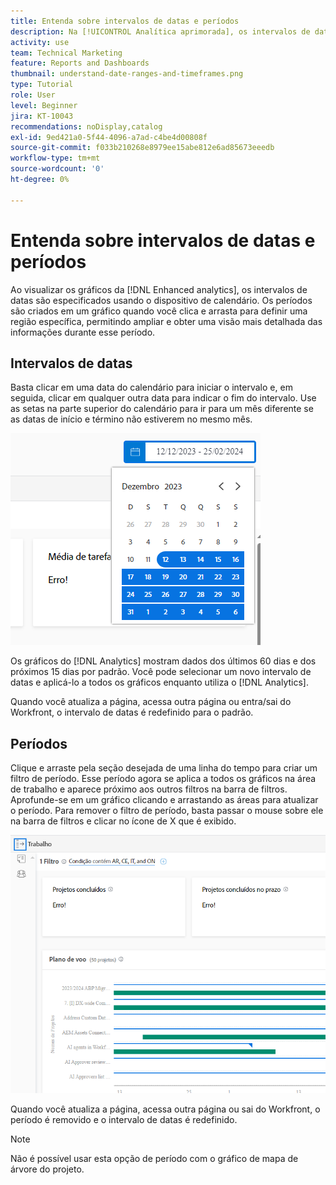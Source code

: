 ```yaml
---
title: Entenda sobre intervalos de datas e períodos
description: Na [!UICONTROL Analítica aprimorada], os intervalos de datas são especificados usando o widget de calendário. Os períodos são criados dentro de um gráfico.
activity: use
team: Technical Marketing
feature: Reports and Dashboards
thumbnail: understand-date-ranges-and-timeframes.png
type: Tutorial
role: User
level: Beginner
jira: KT-10043
recommendations: noDisplay,catalog
exl-id: 9ed421a0-5f44-4096-a7ad-c4be4d00808f
source-git-commit: f033b210268e8979ee15abe812e6ad85673eeedb
workflow-type: tm+mt
source-wordcount: '0'
ht-degree: 0%

---
```


# Entenda sobre intervalos de datas e períodos

Ao visualizar os gráficos da [!DNL Enhanced analytics], os intervalos de datas são especificados usando o dispositivo de calendário. Os períodos são criados em um gráfico quando você clica e arrasta para definir uma região específica, permitindo ampliar e obter uma visão mais detalhada das informações durante esse período.

## Intervalos de datas

Basta clicar em uma data do calendário para iniciar o intervalo e, em seguida, clicar em qualquer outra data para indicar o fim do intervalo. Use as setas na parte superior do calendário para ir para um mês diferente se as datas de início e término não estiverem no mesmo mês.

![Uma imagem mostrando a seleção de um intervalo de datas no dispositivo de calendário](assets/section-1-3.png)

Os gráficos do [!DNL Analytics] mostram dados dos últimos 60 dias e dos próximos 15 dias por padrão. Você pode selecionar um novo intervalo de datas e aplicá-lo a todos os gráficos enquanto utiliza o [!DNL Analytics].

Quando você atualiza a página, acessa outra página ou entra/sai do Workfront, o intervalo de datas é redefinido para o padrão.

## Períodos

Clique e arraste pela seção desejada de uma linha do tempo para criar um filtro de período. Esse período agora se aplica a todos os gráficos na área de trabalho e aparece próximo aos outros filtros na barra de filtros. Aprofunde-se em um gráfico clicando e arrastando as áreas para atualizar o período. Para remover o filtro de período, basta passar o mouse sobre ele na barra de filtros e clicar no ícone de X que é exibido.

![Uma imagem mostrando a seleção de um período com a função de clicar e arrastar](assets/section-1-4.png)

Quando você atualiza a página, acessa outra página ou sai do Workfront, o período é removido e o intervalo de datas é redefinido.

>[!NOTE]
>
>Não é possível usar esta opção de período com o gráfico de mapa de árvore do projeto.
